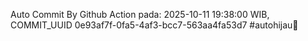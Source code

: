 Auto Commit By Github Action pada: 2025-10-11 19:38:00 WIB, COMMIT_UUID 0e93af7f-0fa5-4af3-bcc7-563aa4fa53d7 #autohijau🗿
